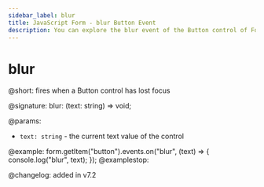 ```yaml
---
sidebar_label: blur
title: JavaScript Form - blur Button Event 
description: You can explore the blur event of the Button control of Form in the documentation of the DHTMLX JavaScript UI library. Browse developer guides and API reference, try out code examples and live demos, and download a free 30-day evaluation version of DHTMLX Suite 7.
---
```


# blur

@short: fires when a Button control has lost focus

@signature: blur: (text: string) => void;

@params:
- `text: string` - the current text value of the control

@example:
form.getItem("button").events.on("blur", (text) => {
    console.log("blur", text);
});
@examplestop:

@changelog: added in v7.2
